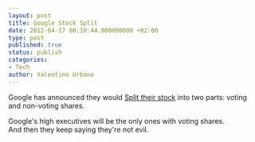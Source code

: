 ```yaml
---
layout: post
title: Google Stock Split
date: 2012-04-17 00:10:44.000000000 +02:00
type: post
published: true
status: publish
categories:
- Tech
author: Valentino Urbano 
---
```


Google has announced they would [Split their stock][0] into two parts: voting and non-voting shares.

Google's high executives will be the only ones with voting shares.  
And then they keep saying they're not evil.


[0]: http://blogs.reuters.com/felix-salmon/2012/04/13/googles-evil-stock-split/